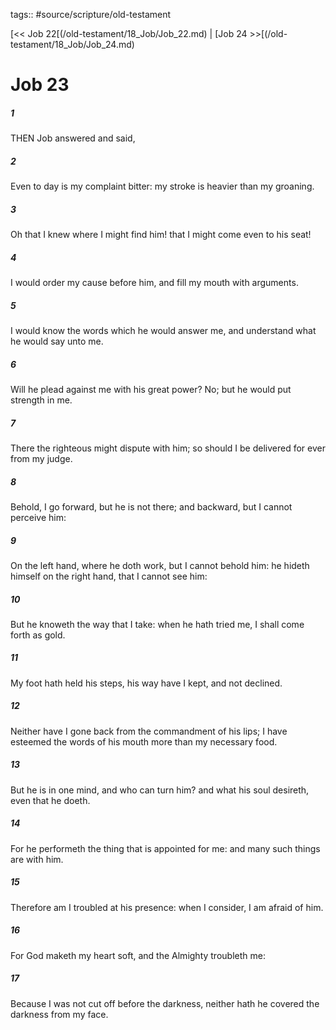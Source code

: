 tags:: #source/scripture/old-testament

[<< Job 22[(/old-testament/18_Job/Job_22.md) | [Job 24 >>[(/old-testament/18_Job/Job_24.md)

# Job 23

##### 1

THEN Job answered and said,

##### 2

Even to day is my complaint bitter: my stroke is heavier than my groaning.

##### 3

Oh that I knew where I might find him! that I might come even to his seat!

##### 4

I would order my cause before him, and fill my mouth with arguments.

##### 5

I would know the words which he would answer me, and understand what he would say unto me.

##### 6

Will he plead against me with his great power? No; but he would put strength in me.

##### 7

There the righteous might dispute with him; so should I be delivered for ever from my judge.

##### 8

Behold, I go forward, but he is not there; and backward, but I cannot perceive him:

##### 9

On the left hand, where he doth work, but I cannot behold him: he hideth himself on the right hand, that I cannot see him:

##### 10

But he knoweth the way that I take: when he hath tried me, I shall come forth as gold.

##### 11

My foot hath held his steps, his way have I kept, and not declined.

##### 12

Neither have I gone back from the commandment of his lips; I have esteemed the words of his mouth more than my necessary food.

##### 13

But he is in one mind, and who can turn him? and what his soul desireth, even that he doeth.

##### 14

For he performeth the thing that is appointed for me: and many such things are with him.

##### 15

Therefore am I troubled at his presence: when I consider, I am afraid of him.

##### 16

For God maketh my heart soft, and the Almighty troubleth me:

##### 17

Because I was not cut off before the darkness, neither hath he covered the darkness from my face.
